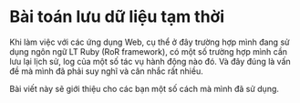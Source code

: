 # Bài toán lưu dữ liệu tạm thời

Khi làm việc với các ứng dụng Web, cụ thể ở đây trường hợp mình đang sử dụng ngôn ngữ LT Ruby (RoR framework), có một số trường hợp mình cần lưu lại lịch sử, log
của một số tác vụ hành động nào đó. Và đây đúng là vấn đề mà mình đã phải suy nghĩ và cân nhắc rất nhiều.

Bài viết này sẽ giới thiệu cho các bạn một số cách mà mình đã sử dụng.
